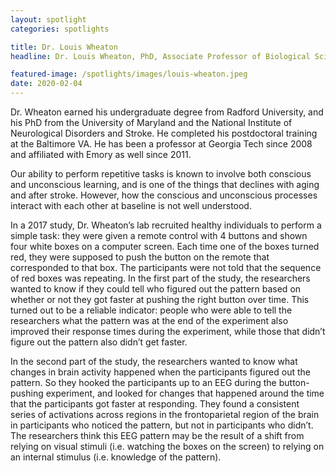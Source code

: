 ```yaml
---
layout: spotlight
categories: spotlights

title: Dr. Louis Wheaton
headline: Dr. Louis Wheaton, PhD, Associate Professor of Biological Sciences (Georgia Institute of Technology). <p> Dr. Wheaton is a neuroscientist interested in how the brain controls arm movements, with the goals of better understanding what goes wrong after stroke and of improving adaptation to prosthetics. In addition to his research, Dr. Wheaton was elected to the City Council of Smyrna, GA in 2019.

featured-image: /spotlights/images/louis-wheaton.jpeg
date: 2020-02-04
---
```


Dr. Wheaton earned his undergraduate degree from Radford University, and his PhD from the University of Maryland and the National Institute of Neurological Disorders and Stroke. He completed his postdoctoral training at the Baltimore VA. He has been a professor at Georgia Tech since 2008 and affiliated with Emory as well since 2011.

Our ability to perform repetitive tasks is known to involve both conscious and unconscious learning, and is one of the things that declines with aging and after stroke. However, how the conscious and unconscious processes interact with each other at baseline is not well understood.

In a 2017 study, Dr. Wheaton’s lab recruited healthy individuals to perform a simple task: they were given a remote control with 4 buttons and shown four white boxes on a computer screen. Each time one of the boxes turned red, they were supposed to push the button on the remote that corresponded to that box. The participants were not told that the sequence of red boxes was repeating. In the first part of the study, the researchers wanted to know if they could tell who figured out the pattern based on whether or not they got faster at pushing the right button over time. This turned out to be a reliable indicator: people who were able to tell the researchers what the pattern was at the end of the experiment also improved their response times during the experiment, while those that didn’t figure out the pattern also didn’t get faster.

In the second part of the study, the researchers wanted to know what changes in brain activity happened when the participants figured out the pattern. So they hooked the participants up to an EEG during the button-pushing experiment, and looked for changes that happened around the time that the participants got faster at responding. They found a consistent series of activations across regions in the frontoparietal region of the brain in participants who noticed the pattern, but not in participants who didn’t. The researchers think this EEG pattern may be the result of a shift from relying on visual stimuli (i.e. watching the boxes on the screen) to relying on an internal stimulus (i.e. knowledge of the pattern).